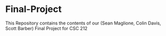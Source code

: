 # Final-Project
This Repository contains the contents of our (Sean Maglione, Colin Davis, Scott Barber) Final Project for CSC 212
